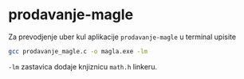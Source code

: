 # prodavanje-magle

Za prevodjenje uber kul aplikacije `prodavanje-magle` u terminal upisite

```bash
gcc prodavanje_magle.c -o magla.exe -lm
```

`-lm` zastavica dodaje knjiznicu `math.h` linkeru.
